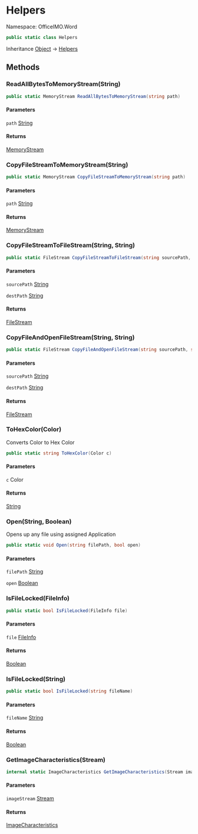# Helpers

Namespace: OfficeIMO.Word

```csharp
public static class Helpers
```

Inheritance [Object](https://docs.microsoft.com/en-us/dotnet/api/system.object) → [Helpers](./officeimo.word.helpers.md)

## Methods

### **ReadAllBytesToMemoryStream(String)**

```csharp
public static MemoryStream ReadAllBytesToMemoryStream(string path)
```

#### Parameters

`path` [String](https://docs.microsoft.com/en-us/dotnet/api/system.string)<br>

#### Returns

[MemoryStream](https://docs.microsoft.com/en-us/dotnet/api/system.io.memorystream)<br>

### **CopyFileStreamToMemoryStream(String)**

```csharp
public static MemoryStream CopyFileStreamToMemoryStream(string path)
```

#### Parameters

`path` [String](https://docs.microsoft.com/en-us/dotnet/api/system.string)<br>

#### Returns

[MemoryStream](https://docs.microsoft.com/en-us/dotnet/api/system.io.memorystream)<br>

### **CopyFileStreamToFileStream(String, String)**

```csharp
public static FileStream CopyFileStreamToFileStream(string sourcePath, string destPath)
```

#### Parameters

`sourcePath` [String](https://docs.microsoft.com/en-us/dotnet/api/system.string)<br>

`destPath` [String](https://docs.microsoft.com/en-us/dotnet/api/system.string)<br>

#### Returns

[FileStream](https://docs.microsoft.com/en-us/dotnet/api/system.io.filestream)<br>

### **CopyFileAndOpenFileStream(String, String)**

```csharp
public static FileStream CopyFileAndOpenFileStream(string sourcePath, string destPath)
```

#### Parameters

`sourcePath` [String](https://docs.microsoft.com/en-us/dotnet/api/system.string)<br>

`destPath` [String](https://docs.microsoft.com/en-us/dotnet/api/system.string)<br>

#### Returns

[FileStream](https://docs.microsoft.com/en-us/dotnet/api/system.io.filestream)<br>

### **ToHexColor(Color)**

Converts Color to Hex Color

```csharp
public static string ToHexColor(Color c)
```

#### Parameters

`c` Color<br>

#### Returns

[String](https://docs.microsoft.com/en-us/dotnet/api/system.string)<br>

### **Open(String, Boolean)**

Opens up any file using assigned Application

```csharp
public static void Open(string filePath, bool open)
```

#### Parameters

`filePath` [String](https://docs.microsoft.com/en-us/dotnet/api/system.string)<br>

`open` [Boolean](https://docs.microsoft.com/en-us/dotnet/api/system.boolean)<br>

### **IsFileLocked(FileInfo)**

```csharp
public static bool IsFileLocked(FileInfo file)
```

#### Parameters

`file` [FileInfo](https://docs.microsoft.com/en-us/dotnet/api/system.io.fileinfo)<br>

#### Returns

[Boolean](https://docs.microsoft.com/en-us/dotnet/api/system.boolean)<br>

### **IsFileLocked(String)**

```csharp
public static bool IsFileLocked(string fileName)
```

#### Parameters

`fileName` [String](https://docs.microsoft.com/en-us/dotnet/api/system.string)<br>

#### Returns

[Boolean](https://docs.microsoft.com/en-us/dotnet/api/system.boolean)<br>

### **GetImageСharacteristics(Stream)**

```csharp
internal static ImageСharacteristics GetImageСharacteristics(Stream imageStream)
```

#### Parameters

`imageStream` [Stream](https://docs.microsoft.com/en-us/dotnet/api/system.io.stream)<br>

#### Returns

[ImageСharacteristics](./officeimo.word.imageсharacteristics.md)<br>
